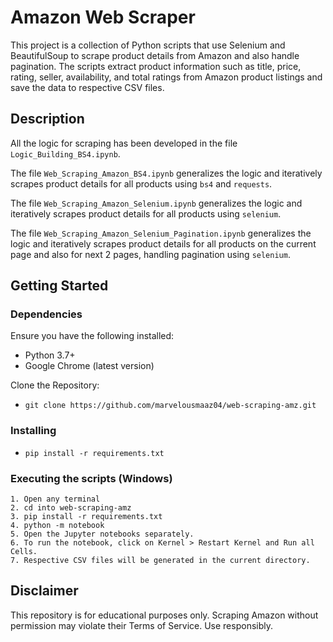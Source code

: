 # Amazon Web Scraper

This project is a collection of Python scripts that use Selenium and BeautifulSoup to scrape product details from Amazon and also handle pagination. 
The scripts extract product information such as title, price, rating, seller, availability, and total ratings from Amazon product listings and save the data to respective CSV files.

## Description

All the logic for scraping has been developed in the file `Logic_Building_BS4.ipynb`.

The file `Web_Scraping_Amazon_BS4.ipynb` generalizes the logic and iteratively scrapes product details for all products using `bs4` and `requests`.

The file `Web_Scraping_Amazon_Selenium.ipynb` generalizes the logic and iteratively scrapes product details for all products using `selenium`.

The file `Web_Scraping_Amazon_Selenium_Pagination.ipynb` generalizes the logic and iteratively scrapes product details for all products on the current page 
and also for next 2 pages, handling pagination using `selenium`.
## Getting Started

### Dependencies

Ensure you have the following installed:
* Python 3.7+
* Google Chrome (latest version)

Clone the Repository:
* `git clone https://github.com/marvelousmaaz04/web-scraping-amz.git`

### Installing

* `pip install -r requirements.txt`

### Executing the scripts (Windows)

```
1. Open any terminal
2. cd into web-scraping-amz
3. pip install -r requirements.txt
4. python -m notebook
5. Open the Jupyter notebooks separately.
6. To run the notebook, click on Kernel > Restart Kernel and Run all Cells.
7. Respective CSV files will be generated in the current directory. 
```

## Disclaimer

This repository is for educational purposes only. Scraping Amazon without permission may violate their Terms of Service. Use responsibly.
